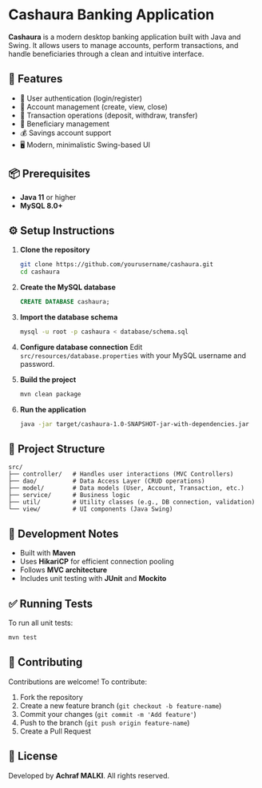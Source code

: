 # Cashaura Banking Application

**Cashaura** is a modern desktop banking application built with Java and Swing. It allows users to manage accounts, perform transactions, and handle beneficiaries through a clean and intuitive interface.

## 🚀 Features

* 🔐 User authentication (login/register)
* 🏦 Account management (create, view, close)
* 💸 Transaction operations (deposit, withdraw, transfer)
* 👥 Beneficiary management
* 💰 Savings account support
* 🖥️ Modern, minimalistic Swing-based UI

## 📦 Prerequisites

* **Java 11** or higher
* **MySQL 8.0+**

## ⚙️ Setup Instructions

1. **Clone the repository**

   ```bash
   git clone https://github.com/yourusername/cashaura.git
   cd cashaura
   ```

2. **Create the MySQL database**

   ```sql
   CREATE DATABASE cashaura;
   ```

3. **Import the database schema**

   ```bash
   mysql -u root -p cashaura < database/schema.sql
   ```

4. **Configure database connection**
   Edit `src/resources/database.properties` with your MySQL username and password.

5. **Build the project**

   ```bash
   mvn clean package
   ```

6. **Run the application**

   ```bash
   java -jar target/cashaura-1.0-SNAPSHOT-jar-with-dependencies.jar
   ```

## 🧩 Project Structure

```
src/
├── controller/   # Handles user interactions (MVC Controllers)
├── dao/          # Data Access Layer (CRUD operations)
├── model/        # Data models (User, Account, Transaction, etc.)
├── service/      # Business logic
├── util/         # Utility classes (e.g., DB connection, validation)
└── view/         # UI components (Java Swing)
```

## 🔧 Development Notes

* Built with **Maven**
* Uses **HikariCP** for efficient connection pooling
* Follows **MVC architecture**
* Includes unit testing with **JUnit** and **Mockito**

## ✅ Running Tests

To run all unit tests:

```bash
mvn test
```

## 🤝 Contributing

Contributions are welcome!
To contribute:

1. Fork the repository
2. Create a new feature branch (`git checkout -b feature-name`)
3. Commit your changes (`git commit -m 'Add feature'`)
4. Push to the branch (`git push origin feature-name`)
5. Create a Pull Request

## 📄 License

Developed by **Achraf MALKI**. All rights reserved.
